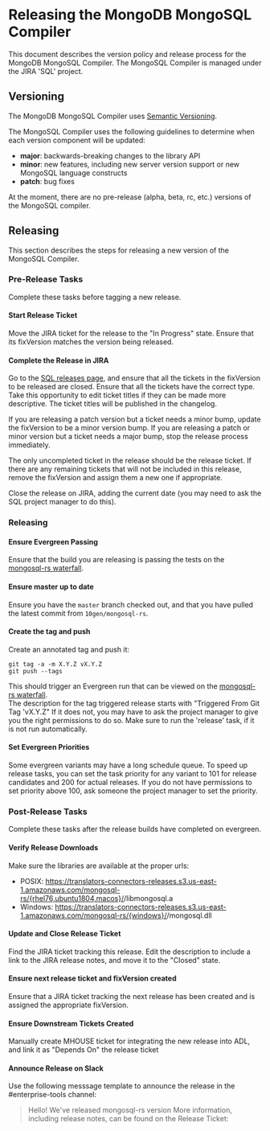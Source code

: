 # Releasing the MongoDB MongoSQL Compiler

This document describes the version policy and release process for the MongoDB MongoSQL Compiler.
The MongoSQL Compiler is managed under the JIRA 'SQL' project.

## Versioning

The MongoDB MongoSQL Compiler uses [Semantic Versioning](https://semver.org/).

The MongoSQL Compiler uses the following guidelines to determine when each version component will be updated:
- **major**: backwards-breaking changes to the library API
- **minor**: new features, including new server version support or new MongoSQL language constructs
- **patch**: bug fixes

At the moment, there are no pre-release (alpha, beta, rc, etc.) versions of the MongoSQL compiler.

## Releasing
This section describes the steps for releasing a new version of the MongoSQL Compiler.

### Pre-Release Tasks
Complete these tasks before tagging a new release.

#### Start Release Ticket
Move the JIRA ticket for the release to the "In Progress" state.
Ensure that its fixVersion matches the version being released.

#### Complete the Release in JIRA
Go to the [SQL releases page](https://jira.mongodb.org/projects/SQL?selectedItem=com.atlassian.jira.jira-projects-plugin%3Arelease-page&status=unreleased), and ensure that all the tickets in the fixVersion to be released are closed.
Ensure that all the tickets have the correct type. Take this opportunity to edit ticket titles if they can be made more descriptive.
The ticket titles will be published in the changelog.

If you are releasing a patch version but a ticket needs a minor bump, update the fixVersion to be a minor version bump.
If you are releasing a patch or minor version but a ticket needs a major bump, stop the release process immediately.

The only uncompleted ticket in the release should be the release ticket.
If there are any remaining tickets that will not be included in this release, remove the fixVersion and assign them a new one if appropriate.

Close the release on JIRA, adding the current date (you may need to ask the SQL project manager to do this).

### Releasing

#### Ensure Evergreen Passing
Ensure that the build you are releasing is passing the tests on the [mongosql-rs waterfall](https://spruce.mongodb.com/commits/mongosql-rs).

#### Ensure master up to date
Ensure you have the `master` branch checked out, and that you have pulled the latest commit from `10gen/mongosql-rs`.

#### Create the tag and push
Create an annotated tag and push it:
```
git tag -a -m X.Y.Z vX.Y.Z
git push --tags
```
This should trigger an Evergreen run that can be viewed on the [mongosql-rs waterfall](https://spruce.mongodb.com/waterfall/mongosql-rs).  
The description for the tag triggered release starts with "Triggered From Git Tag 'vX.Y.Z"
If it does not, you may have to ask the project manager to give you the right permissions to do so.
Make sure to run the 'release' task, if it is not run automatically.

#### Set Evergreen Priorities
Some evergreen variants may have a long schedule queue.
To speed up release tasks, you can set the task priority for any variant to 101 for release candidates and 200 for actual releases.
If you do not have permissions to set priority above 100, ask someone the project manager to set the
priority.

### Post-Release Tasks
Complete these tasks after the release builds have completed on evergreen.

#### Verify Release Downloads
Make sure the libraries are available at the proper urls:
- POSIX:
  https://translators-connectors-releases.s3.us-east-1.amazonaws.com/mongosql-rs/{rhel76,ubuntu1804,macos}/<SemVer>/libmongosql.a
- Windows:
  https://translators-connectors-releases.s3.us-east-1.amazonaws.com/mongosql-rs/{windows}/<SemVer>/mongosql.dll

#### Update and Close Release Ticket
Find the JIRA ticket tracking this release.
Edit the description to include a link to the JIRA release notes, and move it to the "Closed" state.

#### Ensure next release ticket and fixVersion created
Ensure that a JIRA ticket tracking the next release has been created
and is assigned the appropriate fixVersion.

#### Ensure Downstream Tickets Created
Manually create MHOUSE ticket for integrating the new release into ADL, and link it as "Depends On" the release ticket

#### Announce Release on Slack
Use the following messsage template to announce the release in the #enterprise-tools channel:

> Hello! We've released mongosql-rs version <VERSION>
> More information, including release notes, can be found on the Release Ticket: <JIRA Link>

